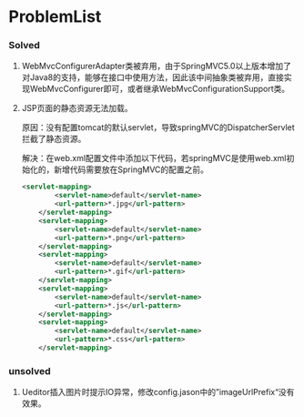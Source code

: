 # ProblemList

### Solved

1. WebMvcConfigurerAdapter类被弃用，由于SpringMVC5.0以上版本增加了对Java8的支持，能够在接口中使用方法，因此该中间抽象类被弃用，直接实现WebMvcConfigurer即可，或者继承WebMvcConfigurationSupport类。

2. JSP页面的静态资源无法加载。

   原因：没有配置tomcat的默认servlet，导致springMVC的DispatcherServlet拦截了静态资源。

   解决：在web.xml配置文件中添加以下代码，若springMVC是使用web.xml初始化的，新增代码需要放在SpringMVC的配置之前。

   ```xml
   <servlet-mapping>
           <servlet-name>default</servlet-name>
           <url-pattern>*.jpg</url-pattern>
       </servlet-mapping>
       <servlet-mapping>
           <servlet-name>default</servlet-name>
           <url-pattern>*.png</url-pattern>
       </servlet-mapping>
       <servlet-mapping>
           <servlet-name>default</servlet-name>
           <url-pattern>*.gif</url-pattern>
       </servlet-mapping>
       <servlet-mapping>
           <servlet-name>default</servlet-name>
           <url-pattern>*.js</url-pattern>
       </servlet-mapping>
       <servlet-mapping>
           <servlet-name>default</servlet-name>
           <url-pattern>*.css</url-pattern>
       </servlet-mapping>
   ```

   







### unsolved

1. Ueditor插入图片时提示IO异常，修改config.jason中的”imageUrlPrefix“没有效果。

